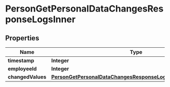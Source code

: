 

# PersonGetPersonalDataChangesResponseLogsInner


## Properties

| Name | Type | Description | Notes |
|------------ | ------------- | ------------- | -------------|
|**timestamp** | **Integer** |  |  [optional] |
|**employeeId** | **Integer** |  |  [optional] |
|**changedValues** | [**PersonGetPersonalDataChangesResponseLogsInnerChangedValues**](PersonGetPersonalDataChangesResponseLogsInnerChangedValues.md) |  |  [optional] |




